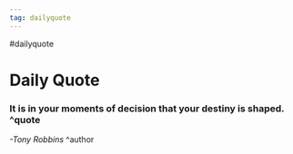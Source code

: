 ```yaml
---
tag: dailyquote
---
```


#dailyquote

# Daily Quote

### It is in your moments of decision that your destiny is shaped. ^quote
*-Tony Robbins* ^author
